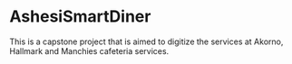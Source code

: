 # AshesiSmartDiner
 This is a capstone project that is aimed to digitize the services at Akorno, Hallmark and Manchies cafeteria services.
